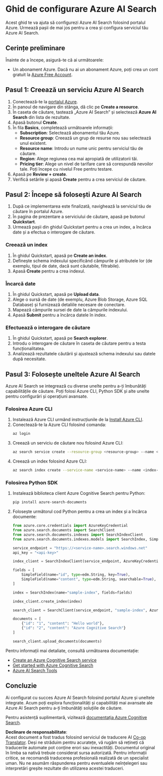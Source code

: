 <!--
CO_OP_TRANSLATOR_METADATA:
{
  "original_hash": "f0ce2d470f3efad6f8c7df376f416a4b",
  "translation_date": "2025-07-12T07:39:57+00:00",
  "source_file": "00-course-setup/AzureSearch.md",
  "language_code": "ro"
}
-->
# Ghid de configurare Azure AI Search

Acest ghid te va ajuta să configurezi Azure AI Search folosind portalul Azure. Urmează pașii de mai jos pentru a crea și configura serviciul tău Azure AI Search.

## Cerințe preliminare

Înainte de a începe, asigură-te că ai următoarele:

- Un abonament Azure. Dacă nu ai un abonament Azure, poți crea un cont gratuit la [Azure Free Account](https://azure.microsoft.com/free/?wt.mc_id=studentamb_258691).

## Pasul 1: Creează un serviciu Azure AI Search

1. Conectează-te la [portalul Azure](https://portal.azure.com/?wt.mc_id=studentamb_258691).
2. În panoul de navigare din stânga, dă clic pe **Create a resource**.
3. În caseta de căutare, tastează „Azure AI Search” și selectează **Azure AI Search** din lista de rezultate.
4. Apasă butonul **Create**.
5. În fila **Basics**, completează următoarele informații:
   - **Subscription**: Selectează abonamentul tău Azure.
   - **Resource group**: Creează un grup de resurse nou sau selectează unul existent.
   - **Resource name**: Introdu un nume unic pentru serviciul tău de căutare.
   - **Region**: Alege regiunea cea mai apropiată de utilizatorii tăi.
   - **Pricing tier**: Alege un nivel de tarifare care să corespundă nevoilor tale. Poți începe cu nivelul Free pentru testare.
6. Apasă pe **Review + create**.
7. Verifică setările și apasă **Create** pentru a crea serviciul de căutare.

## Pasul 2: Începe să folosești Azure AI Search

1. După ce implementarea este finalizată, navighează la serviciul tău de căutare în portalul Azure.
2. În pagina de prezentare a serviciului de căutare, apasă pe butonul **Quickstart**.
3. Urmează pașii din ghidul Quickstart pentru a crea un index, a încărca date și a efectua o interogare de căutare.

### Creează un index

1. În ghidul Quickstart, apasă pe **Create an index**.
2. Definește schema indexului specificând câmpurile și atributele lor (de exemplu, tipul de date, dacă sunt căutabile, filtrabile).
3. Apasă **Create** pentru a crea indexul.

### Încarcă date

1. În ghidul Quickstart, apasă pe **Upload data**.
2. Alege o sursă de date (de exemplu, Azure Blob Storage, Azure SQL Database) și furnizează detaliile necesare de conectare.
3. Mapează câmpurile sursei de date la câmpurile indexului.
4. Apasă **Submit** pentru a încărca datele în index.

### Efectuează o interogare de căutare

1. În ghidul Quickstart, apasă pe **Search explorer**.
2. Introdu o interogare de căutare în caseta de căutare pentru a testa funcționalitatea.
3. Analizează rezultatele căutării și ajustează schema indexului sau datele după necesitate.

## Pasul 3: Folosește uneltele Azure AI Search

Azure AI Search se integrează cu diverse unelte pentru a-ți îmbunătăți capabilitățile de căutare. Poți folosi Azure CLI, Python SDK și alte unelte pentru configurări și operațiuni avansate.

### Folosirea Azure CLI

1. Instalează Azure CLI urmând instrucțiunile de la [Install Azure CLI](https://learn.microsoft.com/en-us/cli/azure/install-azure-cli?wt.mc_id=studentamb_258691).
2. Conectează-te la Azure CLI folosind comanda:
   ```bash
   az login
   ```
3. Creează un serviciu de căutare nou folosind Azure CLI:
   ```bash
   az search service create --resource-group <resource-group> --name <service-name> --sku Free
   ```
4. Creează un index folosind Azure CLI:
   ```bash
   az search index create --service-name <service-name> --name <index-name> --fields "field1:type, field2:type"
   ```

### Folosirea Python SDK

1. Instalează biblioteca client Azure Cognitive Search pentru Python:
   ```bash
   pip install azure-search-documents
   ```
2. Folosește următorul cod Python pentru a crea un index și a încărca documente:
   ```python
   from azure.core.credentials import AzureKeyCredential
   from azure.search.documents import SearchClient
   from azure.search.documents.indexes import SearchIndexClient
   from azure.search.documents.indexes.models import SearchIndex, SimpleField, edm

   service_endpoint = "https://<service-name>.search.windows.net"
   api_key = "<api-key>"

   index_client = SearchIndexClient(service_endpoint, AzureKeyCredential(api_key))

   fields = [
       SimpleField(name="id", type=edm.String, key=True),
       SimpleField(name="content", type=edm.String, searchable=True),
   ]

   index = SearchIndex(name="sample-index", fields=fields)

   index_client.create_index(index)

   search_client = SearchClient(service_endpoint, "sample-index", AzureKeyCredential(api_key))

   documents = [
       {"id": "1", "content": "Hello world"},
       {"id": "2", "content": "Azure Cognitive Search"}
   ]

   search_client.upload_documents(documents)
   ```

Pentru informații mai detaliate, consultă următoarea documentație:

- [Create an Azure Cognitive Search service](https://learn.microsoft.com/en-us/azure/search/search-create-service-portal?wt.mc_id=studentamb_258691)
- [Get started with Azure Cognitive Search](https://learn.microsoft.com/en-us/azure/search/search-get-started-portal?wt.mc_id=studentamb_258691)
- [Azure AI Search Tools](https://learn.microsoft.com/en-us/azure/ai-services/agents/how-to/tools/azure-ai-search?tabs=azurecli%2Cpython&pivots=code-examples?wt.mc_id=studentamb_258691)

## Concluzie

Ai configurat cu succes Azure AI Search folosind portalul Azure și uneltele integrate. Acum poți explora funcționalități și capabilități mai avansate ale Azure AI Search pentru a-ți îmbunătăți soluțiile de căutare.

Pentru asistență suplimentară, vizitează [documentația Azure Cognitive Search](https://learn.microsoft.com/en-us/azure/search/?wt.mc_id=studentamb_258691).

**Declinare de responsabilitate**:  
Acest document a fost tradus folosind serviciul de traducere AI [Co-op Translator](https://github.com/Azure/co-op-translator). Deși ne străduim pentru acuratețe, vă rugăm să rețineți că traducerile automate pot conține erori sau inexactități. Documentul original în limba sa nativă trebuie considerat sursa autorizată. Pentru informații critice, se recomandă traducerea profesională realizată de un specialist uman. Nu ne asumăm răspunderea pentru eventualele neînțelegeri sau interpretări greșite rezultate din utilizarea acestei traduceri.